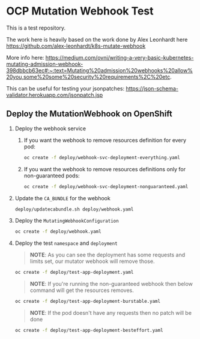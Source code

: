 # OCP Mutation Webhook Test

This is a test repository.

The work here is heavily based on the work done by Alex Leonhardt here https://github.com/alex-leonhardt/k8s-mutate-webhook

More info here: https://medium.com/ovni/writing-a-very-basic-kubernetes-mutating-admission-webhook-398dbbcb63ec#:~:text=Mutating%20admission%20webhooks%20allow%20you,some%20some%20security%20requirements%2C%20etc.

This can be useful for testing your jsonpatches: https://json-schema-validator.herokuapp.com/jsonpatch.jsp

## Deploy the MutationWebhook on OpenShift

1. Deploy the webhook service

    1. If you want the webhook to remove resources definition for every pod:
    
        ~~~sh
        oc create -f deploy/webhook-svc-deployment-everything.yaml
        ~~~
    2. If you want the webhook to remove resources definitions only for non-guaranteed pods:

        ~~~sh
        oc create -f deploy/webhook-svc-deployment-nonguaranteed.yaml
        ~~~
2. Update the `CA_BUNDLE` for the webhook

    ~~~sh
    deploy/updatecabundle.sh deploy/webhook.yaml
    ~~~
3. Deploy the `MutatingWebhookConfiguration`

    ~~~sh
    oc create -f deploy/webhook.yaml
    ~~~
4. Deploy the test `namespace` and `deployment`

    > **NOTE**: As you can see the deployment has some requests and limits set, our mutator webhook will remove those.

    ~~~sh
    oc create -f deploy/test-app-deployment.yaml
    ~~~

    > **NOTE**: If you're running the non-guaranteed webhook then below command will get the resources removes.

    ~~~sh
    oc create -f deploy/test-app-deployment-burstable.yaml
    ~~~

    > **NOTE**: If the pod doesn't have any requests then no patch will be done

    ~~~sh
    oc create -f deploy/test-app-deployment-besteffort.yaml
    ~~~
